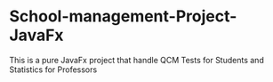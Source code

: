 # School-management-Project-JavaFx
This is a pure JavaFx project that handle QCM Tests for Students and Statistics for Professors

